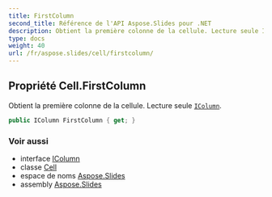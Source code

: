 ```yaml
---
title: FirstColumn
second_title: Référence de l'API Aspose.Slides pour .NET
description: Obtient la première colonne de la cellule. Lecture seule IColumnaspose.slides/icolumn.
type: docs
weight: 40
url: /fr/aspose.slides/cell/firstcolumn/
---
```


## Propriété Cell.FirstColumn

Obtient la première colonne de la cellule. Lecture seule [`IColumn`](../../icolumn).

```csharp
public IColumn FirstColumn { get; }
```

### Voir aussi

* interface [IColumn](../../icolumn)
* classe [Cell](../../cell)
* espace de noms [Aspose.Slides](../../cell)
* assembly [Aspose.Slides](../../../)

<!-- NE PAS MODIFIER : généré par xmldocmd pour Aspose.Slides.dll -->
